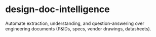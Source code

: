 # design-doc-intelligence
Automate extraction, understanding, and question-answering over engineering documents (P&amp;IDs, specs, vendor drawings, datasheets).
